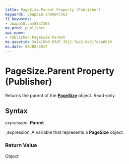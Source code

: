 ```yaml
---
title: PageSize.Parent Property (Publisher)
keywords: vbapb10.chm8847363
f1_keywords:
- vbapb10.chm8847363
ms.prod: publisher
api_name:
- Publisher.PageSize.Parent
ms.assetid: 3a141bb0-9fd7-3522-7ea2-0a51fe2a6b10
ms.date: 06/08/2017
---
```



# PageSize.Parent Property (Publisher)

Returns the parent of the  **[PageSize](pagesizes-object-publisher.md)** object. Read-only.


## Syntax

 _expression_. **Parent**

 _expression_A variable that represents a  **PageSize** object.


### Return Value

Object


